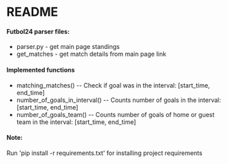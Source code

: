 # README #

#### Futbol24 parser files:

* parser.py - get main page standings
* get_matches - get match details from main page link




#### Implemented functions
* matching_matches() -- Check if goal was in the interval: [start_time, end_time]
* number_of_goals_in_interval() --     Counts number of goals in the interval: [start_time, end_time]
* number_of_goals_team() -- Counts number of goals of home or guest team in the interval: [start_time, end_time]

#### Note:
Run 'pip install -r requirements.txt' for installing project requirements
